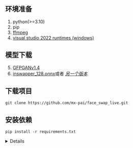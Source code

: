 ## 环境准备

1. python(>=3.10)
2. pip
3. [ffmpeg](https://www.youtube.com/watch?v=OlNWCpFdVMA)
4. [visual studio 2022 runtimes (windows)](https://visualstudio.microsoft.com/visual-cpp-build-tools/)
   
## 模型下载
5. [GFPGANv1.4](https://huggingface.co/hacksider/deep-live-cam/resolve/main/GFPGANv1.4.pth)
6. [inswapper_128.onnx](https://huggingface.co/hacksider/deep-live-cam/resolve/main/inswapper_128.onnx)或者 _[另一个版本](https://github.com/facefusion/facefusion-assets/releases/download/models/inswapper_128.onnx)_

## 下载项目
```
git clone https://github.com/mx-pai/face_swap_live.git
```

## 安装依赖
   
   ```
   pip install -r requirements.txt
   ```
<details>
   
### CUDA用户使用
- 下载 [CUDA Toolkit 11.8](https://developer.nvidia.com/cuda-11-8-0-download-archive)
- 更新依赖:
```
pip uninstall onnxruntime onnxruntime-gpu
pip install onnxruntime-gpu==1.16.3
```
- 运行项目
```
python run.py --execution-provider cuda
```
<details/>

## 项目起源
---

引用自[开源项目](https://github.com/hacksider/Deep-Live-Cam.git)
